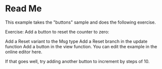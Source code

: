# Read Me

This example takes the "buttons" sample and does the following exercise.


Exercise: Add a button to reset the counter to zero:

Add a Reset variant to the Msg type
Add a Reset branch in the update function
Add a button in the view function.
You can edit the example in the online editor here.

If that goes well, try adding another button to increment by steps of 10.